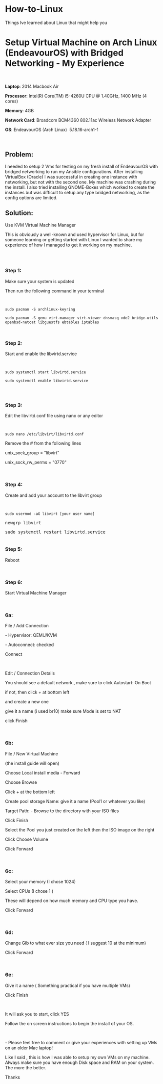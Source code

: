 # How-to-Linux
Things Ive learned about Linux that might help you

<h1>Setup Virtual Machine on Arch Linux (EndeavourOS) with Bridged Networking - My Experience</h1>
<p>&nbsp;</p>
<p><strong>Laptop</strong>: 2014 Macbook Air</p>
<p><strong>Processor</strong>: Intel(R) Core(TM) i5-4260U CPU @ 1.40GHz, 1400 MHz (4 cores)</p>
<p><strong>Memory</strong>: 4GB</p>
<p><strong>Network Card</strong>: Broadcom BCM4360 802.11ac Wireless Network Adapter</p>
<p><strong>OS</strong>: EndeavourOS (Arch Linux)&nbsp; 5.18.16-arch1-1</p>
<p>&nbsp;</p>
<h2><strong>Problem</strong>:</h2>
<p>I needed to setup 2 Vms for testing on my fresh install of EndeavourOS with bridged networking to run my Ansible configurations. After installing VirtualBox (Oracle) I was successful in creating one instance with networking, but not with the second one. My machine was crashing during the install. I also tried installing GNOME-Boxes which worked to create the instances but was difficult to setup any type bridged networking, as the config options are limited.</p>
<h2><strong>Solution</strong>:</h2>
<p>Use KVM Virtual Machine Manager</p>
<p>This is obviously a well-known and used hypervisor for Linux, but for someone learning or getting started with Linux I wanted to share my experience of how I managed to get it working on my machine.</p>
<h3>&nbsp;</h3>
<h3><strong>Step 1:</strong></h3>
<p>Make sure your system is updated</p>
<p>Then run the following command in your terminal</p>
<p>&nbsp;</p>
<pre class="wp-block-code"><code>sudo pacman -S archlinux-keyring</code></pre>
<pre class="wp-block-code"><code>sudo pacman -S qemu virt-manager virt-viewer dnsmasq vde2 bridge-utils openbsd-netcat libguestfs ebtables iptables<br /><br /><br /></code></pre>
<h3><strong>Step 2:</strong></h3>
<p>Start and enable the libvirtd.service</p>
<p>&nbsp;</p>
<pre class="wp-block-code"><code>sudo systemctl start libvirtd.service</code></pre>
<pre class="wp-block-code"><code>sudo systemctl enable libvirtd.service</code></pre>
<h3 class="wp-block-code"><code>&nbsp;</code></h3>
<h3><strong>Step 3:</strong></h3>
<p>Edit the libvirtd.conf file using nano or any editor</p>
<p>&nbsp;</p>
<pre class="wp-block-code"><code>sudo nano /etc/libvirt/libvirtd.conf<br /></code></pre>
<p>Remove the # from the following lines</p>
<p>unix_sock_group = "libvirt"</p>
<p>unix_sock_rw_perms = "0770"</p>
<p>&nbsp;</p>
<h3><strong>Step 4:</strong></h3>
<p>Create and add your account to the libvirt group</p>
<p>&nbsp;</p>
<pre class="wp-block-code"><code>sudo usermod -aG libvirt [your user name]<br /></code></pre>
<pre class="wp-block-code">newgrp libvirt</pre>
<pre class="wp-block-code">sudo systemctl restart libvirtd.service<br /><br /></pre>
<h3><strong>Step 5:</strong></h3>
<p>Reboot</p>
<p>&nbsp;</p>
<h3><strong>Step 6:</strong></h3>
<p>Start Virtual Machine Manager</p>
<p>&nbsp;</p>
<h3><strong>6a:</strong></h3>
<p>File / Add Connection</p>
<p>- Hypervisor: QEMU/KVM</p>
<p>- Autoconnect: checked</p>
<p>Connect</p>
<p>&nbsp;</p>
<p>Edit / Connection Details</p>
<p>You should see a default network , make sure to click Autostart: On Boot</p>
<p>if not, then click + at bottom left</p>
<p>and create a new one</p>
<p>give it a name (i used br10) make sure Mode is set to NAT</p>
<p>click Finish</p>
<p>&nbsp;</p>
<h3><strong>6b:</strong></h3>
<p>File / New Virtual Machine</p>
<p>(the install guide will open)</p>
<p>Choose Local install media - Forward</p>
<p>Choose Browse</p>
<p>Click + at the bottom left</p>
<p>Create pool storage Name: give it a name (Pool1 or whatever you like)</p>
<p>Target Path: - Browse to the directory with your ISO files</p>
<p>Click Finish</p>
<p>Select the Pool you just created on the left then the ISO image on the right</p>
<p>Click Choose Volume</p>
<p>Click Forward</p>
<p>&nbsp;</p>
<h3><strong>6c:</strong></h3>
<p>Select your memory (I chose 1024)</p>
<p>Select CPUs (I chose 1 )</p>
<p>These will depend on how much memory and CPU type you have.</p>
<p>Click Forward</p>
<p>&nbsp;</p>
<h3><strong>6d:</strong></h3>
<p>Change Gib to what ever size you need ( I suggest 10 at the minimum)</p>
<p>Click Forward</p>
<p>&nbsp;</p>
<h3><strong>6e:</strong></h3>
<p>Give it a name ( Something practical if you have multiple VMs)</p>
<p>Click Finish</p>
<p>&nbsp;</p>
<p>It will ask you to start, click YES</p>
<p>Follow the on screen instructions to begin the install of your OS.</p>
<p>&nbsp;</p>
<p>- Please feel free to comment or give your experiences with setting up VMs on an older Mac laptop!</p>
<p>Like I said , this is how I was able to setup my own VMs on my machine. Always make sure you have enough Disk space and RAM on your system. The more the better.</p>
<p>Thanks</p>
<p>&nbsp;</p>
